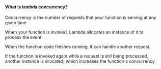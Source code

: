 #### What is lambda concurrency?

Concurrency is the number of requests that your function is serving at any given time.

When your function is invoked, Lambda allocates an instance of it to process the event.

When the function code finishes running, it can handle another request.

If the function is invoked again while a request is still being processed, another instance is allocated, which increases the function's concurrency.